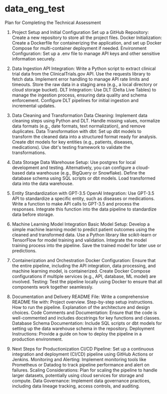 # data_eng_test

Plan for Completing the Technical Assessment
1. Project Setup and Initial Configuration
Set up a GitHub Repository: Create a new repository to store all the project files.
Docker Initialization: Create a Dockerfile for containerizing the application, and set up Docker Compose for multi-container deployment if needed.
Environment Configuration: Set up a .env file to manage API keys and other sensitive information securely.

2. Data Ingestion
API Integration: Write a Python script to extract clinical trial data from the ClinicalTrials.gov API.
Use the requests library to fetch data.
Implement error handling to manage API rate limits and timeouts.
Store the raw data in a staging area (e.g., a local directory or cloud storage bucket).
DLT Integration: Use DLT (Delta Live Tables) to manage the ingestion process, ensuring data quality and schema enforcement.
Configure DLT pipelines for initial ingestion and incremental updates.

3. Data Cleaning and Transformation
Data Cleaning: Implement data cleaning steps using Python and DLT.
Handle missing values, normalize data formats (e.g., date formats, text normalization), and remove duplicates.
Data Transformation with dbt: Set up dbt models to transform the cleaned data into a structured format ready for analysis.
Create dbt models for key entities (e.g., patients, diseases, medications).
Use dbt's testing framework to validate the transformations.

4. Data Storage
Data Warehouse Setup: Use postgres for local development and testing. Alternatively, you can configure a cloud-based data warehouse (e.g., BigQuery or Snowflake).
Define the database schema using SQL scripts or dbt models.
Load transformed data into the data warehouse.

5. Entity Standardization with GPT-3.5
OpenAI Integration: Use GPT-3.5 API to standardize a specific entity, such as diseases or medications.
Write a function to make API calls to GPT-3.5 and process the responses.
Integrate this function into the data pipeline to standardize data before storage.

6. Machine Learning Model Integration
Basic Model Setup: Develop a simple machine learning model to predict patient outcomes using the cleaned and transformed data.
Use a Python library like scikit-learn or TensorFlow for model training and validation.
Integrate the model training process into the pipeline.
Save the trained model for later use or predictions.

7. Containerization and Orchestration
Docker Configuration: Ensure that the entire pipeline, including the API integration, data processing, and machine learning model, is containerized.
Create Docker Compose configurations if multiple services (e.g., API, database, ML model) are involved.
Testing: Test the pipeline locally using Docker to ensure that all components work together seamlessly.

8. Documentation and Delivery
README File: Write a comprehensive README file with:
Project overview.
Step-by-step setup instructions.
How to run the pipeline.
Explanation of the architecture and design choices.
Code Comments and Documentation: Ensure that the code is well-commented and includes docstrings for key functions and classes.
Database Schema Documentation: Include SQL scripts or dbt models for setting up the data warehouse schema in the repository.
Deployment Instructions: Provide a guide on how to deploy the pipeline in a production environment.

9. Next Steps for Productionization
CI/CD Pipeline: Set up a continuous integration and deployment (CI/CD) pipeline using GitHub Actions or Jenkins.
Monitoring and Alerting: Implement monitoring tools like Prometheus or Datadog to track pipeline performance and alert on failures.
Scaling Considerations: Plan for scaling the pipeline to handle larger datasets, potentially using cloud services for storage and compute.
Data Governance: Implement data governance practices, including data lineage tracking, access controls, and auditing.


